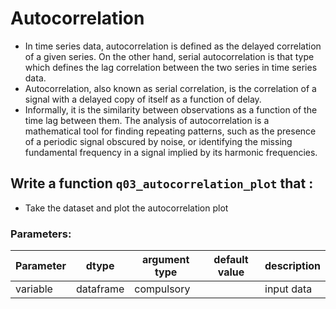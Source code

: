 # Autocorrelation	

- In time series data, autocorrelation is defined as the delayed correlation of a given series. On the other hand, serial autocorrelation is that type which defines the lag correlation between the two series in time series data.
- Autocorrelation, also known as serial correlation, is the correlation of a signal with a delayed copy of itself as a function of delay. 
- Informally, it is the similarity between observations as a function of the time lag between them. The analysis of autocorrelation is a mathematical tool for finding repeating patterns, such as the presence of a periodic signal obscured by noise, or identifying the missing fundamental frequency in a signal implied by its harmonic frequencies. 

## Write a function `q03_autocorrelation_plot` that :
- Take the dataset and plot the autocorrelation plot


### Parameters:

| Parameter | dtype | argument type | default value | description |
| --- | --- | --- | --- | --- | 
| variable | dataframe | compulsory |  | input data |


